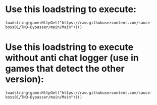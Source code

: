 # Use this loadstring to execute:
````loadstring(game:HttpGet("https://raw.githubusercontent.com/sauce-boss01/TND-Bypasser/main/Main"))()````

# Use this loadstring to execute without anti chat logger (use in games that detect the other version):
````loadstring(game:HttpGet("https://raw.githubusercontent.com/sauce-boss01/TND-Bypasser/main/Main"))()````
